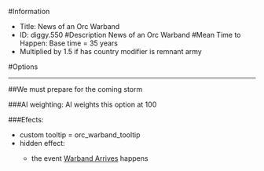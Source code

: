 #Information
 - Title: News of an Orc Warband
 - ID: diggy.550
#Description
News of an Orc Warband
#Mean Time to Happen:
Base time = 35 years
 - Multiplied by 1.5 if has country modifier is remnant army

#Options

___
##We must prepare for the coming storm

###AI weighting:
AI weights this option at 100


###Efects:<ul><li>custom tooltip = orc_warband_tooltip</li><li>hidden effect:</li><ul><li>the event [Warband Arrives](../events/warband_arrives.md) happens</li></ul></ul>
